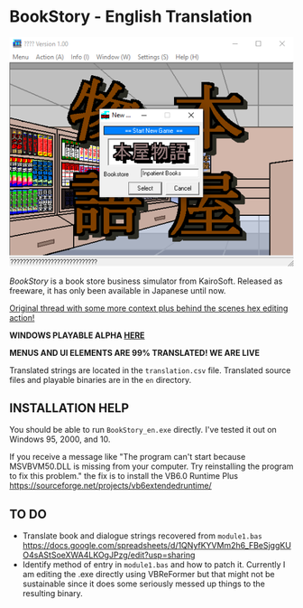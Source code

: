 # BookStory - English Translation

![BOOKSTORY](img.png)

*BookStory* is a book store business simulator from KairoSoft. Released as freeware, it has only been available in Japanese until now. 

[Original thread with some more context plus behind the scenes hex editing action!](https://mobile.twitter.com/unrealchill/status/1375828018711650305)

**WINDOWS PLAYABLE ALPHA [HERE](https://github.com/xraymemory/bookstory-en/releases/download/0.5/BookStory.zip)**

**MENUS AND UI ELEMENTS ARE 99% TRANSLATED! WE ARE LIVE**


Translated strings are located in the `translation.csv` file. Translated source files and playable binaries are in the `en` directory.

## INSTALLATION HELP
You should be able to run `BookStory_en.exe` directly. I've tested it out on Windows 95, 2000, and 10. 

If you receive a message like "The program can't start because MSVBVM50.DLL is missing from your computer. Try reinstalling the program to fix this problem." the fix is to install the VB6.0 Runtime Plus https://sourceforge.net/projects/vb6extendedruntime/

## TO DO
* Translate book and dialogue strings recovered from `module1.bas` https://docs.google.com/spreadsheets/d/1QNyfKYVMm2h6_FBeSjggKUO4sAStSoeXWA4LKOgJPzg/edit?usp=sharing
* Identify method of entry in `module1.bas` and how to patch it. Currently I am editing the .exe directly using VBReFormer but that might not be sustainable since it does some seriously messed up things to the resulting binary. 
